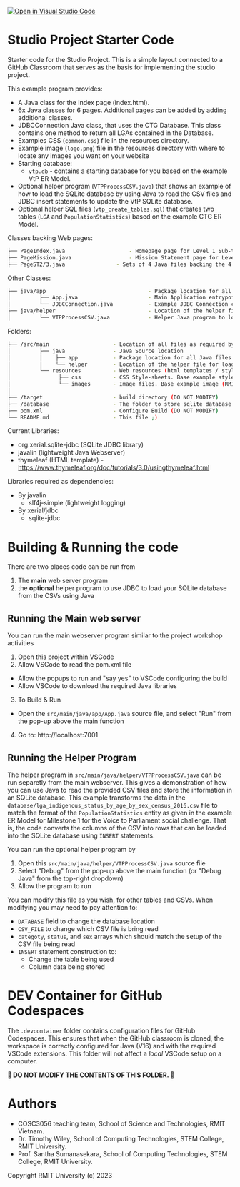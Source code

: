 [![Open in Visual Studio Code](https://classroom.github.com/assets/open-in-vscode-718a45dd9cf7e7f842a935f5ebbe5719a5e09af4491e668f4dbf3b35d5cca122.svg)](https://classroom.github.com/online_ide?assignment_repo_id=13373970&assignment_repo_type=AssignmentRepo)
# Studio Project Starter Code
Starter code for the Studio Project. This is a simple layout connected to a GitHub Classroom that serves as the basis for implementing the studio project. 

This example program provides:

* A Java class for the Index page (index.html).
* 6x Java classes for 6 pages. Additional pages can be added by adding additional classes.
* JDBCConnection Java class, that uses the CTG Database. This class contains one method to return all LGAs contained in the Database.
* Examples CSS (```common.css```) file in the resources directory.
* Example image (```logo.png```) file in the resources directory with where to locate any images you want on your website
* Starting database:
    * ```vtp.db``` - contains a starting database for you based on the example VtP ER Model.
* Optional helper program (``VTPProcessCSV.java``) that shows an example of how to load the SQLite database by using Java to read the CSV files and JDBC insert statements to update the VtP SQLite database.
* Optional helper SQL files (```vtp_create_tables.sql```) that creates two tables (```LGA``` and ```PopulationStatistics```) based on the example CTG ER Model.

Classes backing Web pages:
```bash
├── PageIndex.java                    - Homepage page for Level 1 Sub-task A
├── PageMission.java                  - Mission Statement page for Level 1 Sub-task B
├── PageST2/3.java                - Sets of 4 Java files backing the 4 pages for 4 Level2/3 sub-tasks.
```

Other Classes:
```bash
├── java/app                                - Package location for all Java files for the webserver
│         ├── App.java                      - Main Application entrypoint for Javalin
│         └── JDBCConnection.java           - Example JDBC Connection class based on Studio Project Workshop content
├── java/helper                             - Location of the helper file for loading SQLite with JDBC
│         └── VTPProcessCSV.java            - Helper Java program to load SQLite database from the provided CSVs
```

Folders:
```bash
├── /src/main                    - Location of all files as required by build configuration
│         ├── java               - Java Source location
│         │    ├── app           - Package location for all Java files for the webserver
│         │    └── helper        - Location of the helper file for loading SQLite with JDBC
│         └── resources          - Web resources (html templates / style sheets)
│               ├── css          - CSS Style-sheets. Base example style sheet (common.css) provided
│               └── images       - Image files. Base example image (RMIT Logo) provided
│ 
├── /target                      - build directory (DO NOT MODIFY)
├── /database                    - The folder to store sqlite database files (*.db files), SQL script (*.sql), and other files related to the database
├── pom.xml                      - Configure Build (DO NOT MODIFY)
└── README.md                    - This file ;)
```

Current Libraries:
* org.xerial.sqlite-jdbc (SQLite JDBC library)
* javalin (lightweight Java Webserver)
* thymeleaf (HTML template) - https://www.thymeleaf.org/doc/tutorials/3.0/usingthymeleaf.html

Libraries required as dependencies:
* By javalin
   * slf4j-simple (lightweight logging)
* By xerial/jdbc
   * sqlite-jdbc

# Building & Running the code
There are two places code can be run from
1. The **main** web server program
2. the **optional** helper program to use JDBC to load your SQLite database from the CSVs using Java

## Running the Main web server
You can run the main webserver program similar to the project workshop activities
1. Open this project within VSCode
2. Allow VSCode to read the pom.xml file
 - Allow the popups to run and "say yes" to VSCode configuring the build
 - Allow VSCode to download the required Java libraries
3. To Build & Run
 - Open the ``src/main/java/app/App.java`` source file, and select "Run" from the pop-up above the main function
4. Go to: http://localhost:7001

## Running the Helper Program
The helper program in ``src/main/java/helper/VTPProcessCSV.java`` can be run separetly from the main webserver. This gives a demonstration of how you can use Java to read the provided CSV files and store the information in an SQLite database. This example transforms the data in the ``database/lga_indigenous_status_by_age_by_sex_census_2016.csv`` file to match the format of the ``PopulationStatistics`` entity as given in the example ER Model for Milestone 1 for the Voice to Parliament social challenge. That is, the code converts the columns of the CSV into rows that can be loaded into the SQLite database using ``INSERT`` statements.

You can run the optional helper program by
1. Open this ``src/main/java/helper/VTPProcessCSV.java`` source file
1. Select "Debug" from the pop-up above the main function (or "Debug Java" from the top-right dropdown)
1. Allow the program to run

You can modify this file as you wish, for other tables and CSVs. When modifying you may need to pay attention to:
* ``DATABASE`` field to change the database location
* ``CSV_FILE`` to change which CSV file is bring read
* ``categoty``, ``status``, and ``sex`` arrays which should match the setup of the CSV file being read
* ``INSERT`` statement construction to:
    * Change the table being used
    * Column data being stored


# DEV Container for GitHub Codespaces
The ```.devcontainer``` folder contains configuration files for GitHub Codespaces.
This ensures that when the GitHub classroom is cloned, the workspace is correctly configured for Java (V16) and with the required VSCode extensions.
This folder will not affect a *local* VSCode setup on a computer.

**🚨 DO NOT MODIFY THE CONTENTS OF THIS FOLDER. 🚨**

# Authors
* COSC3056 teaching team, School of Science and Technologies, RMIT Vietnam.
* Dr. Timothy Wiley, School of Computing Technologies, STEM College, RMIT University.
* Prof. Santha Sumanasekara, School of Computing Technologies, STEM College, RMIT University.

Copyright RMIT University (c) 2023


